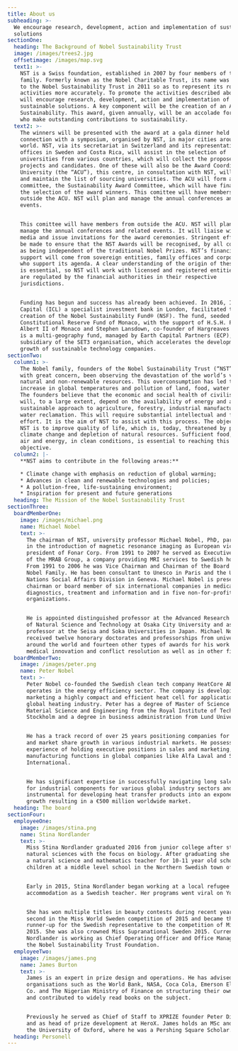 ```yaml
---
title: About us
subheading: >-
  We encourage research, development, action and implementation of sustainable
  solutions
sectionOne:
  heading: The Background of Nobel Sustainability Trust
  image: /images/trees2.jpg
  offsetimage: /images/map.svg
  text1: >-
    NST is a Swiss foundation, established in 2007 by four members of the Nobel
    family. Formerly known as the Nobel Charitable Trust, its name was changed
    to the Nobel Sustainability Trust in 2011 so as to represent its role and
    activities more accurately. To promote the activities described above NST
    will encourage research, development, action and implementation of
    sustainable solutions. A key component will be the creation of an Award for
    Sustainability. This award, given annually, will be an accolade for those
    who make outstanding contributions to sustainability.
  text2: >-
    The winners will be presented with the award at a gala dinner held in
    connection with a symposium, organised by NST, in major cities around the
    world. NST, via its secretariat in Switzerland and its representative
    offices in Sweden and Costa Rica, will assist in the selection of
    universities from various countries, which will collect the proposed
    projects and candidates. One of these will also be the Award Coordinating
    University (the “ACU”), this centre, in consultation with NST, will select
    and maintain the list of sourcing universities. The ACU will form a
    committee, the Sustainability Award Committee, which will have final say in
    the selection of the award winners. This comittee will have members from
    outside the ACU. NST will plan and manage the annual conferences and related
    events.


    This comittee will have members from outside the ACU. NST will plan and
    manage the annual conferences and related events. It will liaise with the
    media and issue invitations for the award ceremonies. Stringent efforts will
    be made to ensure that the NST Awards will be recognised, by all concerned,
    as being independent of the traditional Nobel Prizes. NST’s financial
    support will come from sovereign entities, family offices and corporations
    who support its agenda. A clear understanding of the origin of these funds
    is essential, so NST will work with licensed and registered entities, which
    are regulated by the financial authorities in their respective
    jurisdictions.


    Funding has begun and success has already been achieved. In 2016, Innovator
    Capital (ICL) a specialist investment bank in London, facilitated the
    creation of the Nobel Sustainability Fund® (NSF). The fund, seeded by the
    Constitutional Reserve Fund of Monaco, with the support of H.S.H. Prince
    Albert II of Monaco and Stephen Lansdown, co-founder of Hargreaves Lansdown,
    is a multi-geography fund, managed by Earth Capital Partners (ECP),
    subsidiary of the SET3 organisation, which accelerates the development and
    growth of sustainable technology companies.
sectionTwo:
  column1: >-
    The Nobel family, founders of the Nobel Sustainability Trust (“NST”) have,
    with great concern, been observing the devastation of the world’s vital,
    natural and non-renewable resources. This overconsumption has led to an
    increase in global temperatures and pollution of land, food, water and air.
    The founders believe that the economic and social health of civilisation
    will, to a large extent, depend on the availability of energy and a
    sustainable approach to agriculture, forestry, industrial manufacturing and
    water reclamation. This will require substantial intellectual and financial
    effort. It is the aim of NST to assist with this process. The objective of
    NST is to improve quality of life, which is, today, threatened by pollution,
    climate change and depletion of natural resources. Sufficient food, water,
    air and energy, in clean conditions, is essential to reaching this
    objective.
  column2: |-
    **NST aims to contribute in the following areas:**

    * Climate change with emphasis on reduction of global warming;
    * Advances in clean and renewable technologies and policies;
    * A pollution-free, life-sustaining environment;
    * Inspiration for present and future generations
  heading: The Mission of the Nobel Sustainability Trust
sectionThree:
  boardMemberOne:
    image: /images/michael.png
    name: Michael Nobel
    text: >-
      The chairman of NST, university professor Michael Nobel, PhD, participated
      in the introduction of magnetic resonance imaging as European vice
      president of Fonar Corp. From 1991 to 2007 he served as Executive Chairman
      of the MRAB Group, a company providing MRI services to Swedish hospitals.
      From 1991 to 2006 he was Vice Chairman and Chairman of the Board of the
      Nobel Family. He has been consultant to Unesco in Paris and the United
      Nations Social Affairs Division in Geneva. Michael Nobel is presently
      chairman or board member of six international companies in medical
      diagnostics, treatment and information and in five non-for-profit
      organizations.


      He is appointed distinguished professor at the Advanced Research Institute
      of Natural Science and Technology at Osaka City University and as guest
      professor at the Seisa and Soka Universities in Japan. Michael Nobel has
      received twelve honorary doctorates and professorships from universities
      around the world and fourteen other types of awards for his work in
      medical innovation and conflict resolution as well as in other fields.
  boardMemberTwo:
    image: /images/peter.png
    name: Peter Nobel
    text: >-
      Peter Nobel co-founded the Swedish clean tech company HeatCore AB which
      operates in the energy efficiency sector. The company is developing and
      marketing a highly compact and efficient heat cell for applications in the
      global heating industry. Peter has a degree of Master of Science in
      Material Science and Engineering from the Royal Institute of Technology in
      Stockholm and a degree in business administration from Lund University.


      He has a track record of over 25 years positioning companies for success
      and market share growth in various industrial markets. He possesses a long
      experience of holding executive positions in sales and marketing, R&D and
      manufacturing functions in global companies like Alfa Laval and SWEP
      International.


      He has significant expertise in successfully navigating long sales cycles
      for industrial components for various global industry sectors and was
      instrumental for developing heat transfer products into an exponential
      growth resulting in a €500 million worldwide market.
  heading: The board
sectionFour:
  employeeOne:
    image: /images/stina.png
    name: Stina Nordlander
    text: >-
      Miss Stina Nordlander graduated 2016 from junior college after studying
      natural sciences with the focus on biology. After graduating she worked as
      a natural science and mathematics teacher for 10-11 year old school
      children at a middle level school in the Northern Swedish town of Umeå.


      Early in 2015, Stina Nordlander began working at a local refugee
      accommodation as a Swedish teacher. Her programs went viral on Youtube.


      She has won multiple titles in beauty contests during recent years placing
      second in the Miss World Sweden competition of 2015 and became the first
      runner-up for the Swedish representative to the competition of Miss World
      2015. She was also crowned Miss Supranational Sweden 2015. Currently Miss
      Nordlander is working as Chief Operating Officer and Office Manager for
      the Nobel Sustainability Trust Foundation.
  employeeTwo:
    image: /images/james.png
    name: James Burton
    text: >-
      James is an expert in prize design and operations. He has advised
      organisations such as the World Bank, NASA, Coca Cola, Emerson Electric
      Co. and The Nigerian Ministry of Finance on structuring their own prizes
      and contributed to widely read books on the subject.


      Previously he served as Chief of Staff to XPRIZE founder Peter Diamandis
      and as head of prize development at HeroX. James holds an MSc and MBA from
      the University of Oxford, where he was a Pershing Square Scholar.
  heading: Personell
---
```


